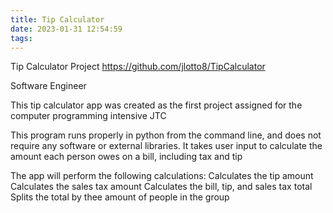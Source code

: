 ```yaml
---
title: Tip Calculator
date: 2023-01-31 12:54:59
tags:
---
```

Tip Calculator Project  https://github.com/jlotto8/TipCalculator

 Software Engineer

This tip calculator app was created as the first project assigned for the computer programming intensive JTC

This program runs properly in python from the command line, and does not require any software or external libraries. It takes user input to calculate the amount each person owes on a bill, including tax and tip

The app will perform the following calculations: Calculates the tip amount Calculates the sales tax amount Calculates the bill, tip, and sales tax total Splits the total by thee amount of people in the group

